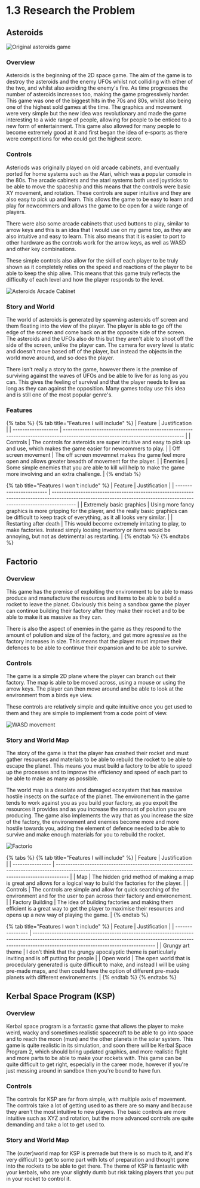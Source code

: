 # 1.3 Research the Problem

## Asteroids

![Original asteroids game](../.gitbook/assets/image.png)

### Overview

Asteroids is the beginning of the 2D space game. The aim of the game is to destroy the asteroids and the enemy UFOs whilst not colliding with either of the two, and whilst also avoiding the enemy's fire. As time progresses the number of asteroids increases too, making the game progressively harder.  This game was one of the biggest hits in the 70s and 80s, whilst also being one of the highest sold games at the time. The graphics and movement were very simple but the new idea was revolutionary and made the game interesting to a wide range of people, allowing for people to be enticed to a new form of entertainment. This game also allowed for many people to become extremely good at it and first began the idea of e-sports as  there were competitions for who could get the highest score.&#x20;

### Controls

Asteriods was originally played on old arcade cabinets, and eventually ported for home systems such as the Atari, which was a popular console in the 80s. The arcade cabinets and the atari systems both used joysticks to be able to move the spaceship and this means that the controls were basic XY movement, and rotation. These controls are super intuitive and they are also easy to pick up and learn. This allows the game to be easy to learn and play for newcommers and allows the game to be open for a wide range of players.&#x20;

There were also some arcade cabinets that used buttons to play, similar to arrow keys and this is an idea that I would use on my game too, as they are also intuitive and easy to learn. This also means that it is easier to port to other hardware as the controls work for the arrow keys, as well as WASD and other key combinations.&#x20;

These simple controls also allow for the skill of each player to be truly shown as it completely relies on the speed and reactions of the player to be able to keep the ship alive. This means that this game truly reflects the difficulty of each level and how the player responds to the level.&#x20;

![Asteroids Arcade Cabinet](<../.gitbook/assets/image (2).png>)

### Story and World

The world of asteroids is generated by spawning asteroids off screen and them floating into the view of the player. The player is able to go off the edge of the screen and come back on at the opposite side of the screen. The asteroids and the UFOs also do this but they aren't able to shoot off the side of the screen, unlike the player can. The camera for every level is static and doesn't move based off of the player, but instead the objects in the world move around, and so does the player.&#x20;

There isn't really a story to the game, however there is the premise of surviving against the waves of UFOs and be able to live for as long as you can. This gives the feeling of survival and that the player needs to live as long as they can against the opposition. Many games today use this idea and is still one of the most popular genre's.&#x20;

### Features

{% tabs %}
{% tab title="Features I will include" %}
| Feature             | Justification                                                                                                                    |
| ------------------- | -------------------------------------------------------------------------------------------------------------------------------- |
| Controls            | The controls for asteroids are super intuitive and easy to pick up and use, which makes the game easier for newcommers to play.  |
| Off screen movement | The off screen movemnet makes the game feel more open and allows greater breadth of movement for the player.                     |
| Enemies             | Some simple enemies that you are able to kill will help to make the game more involving and an extra challenge.                  |
{% endtab %}

{% tab title="Features I won't include" %}
| Feature                  | Justification                                                                                                                                                          |
| ------------------------ | ---------------------------------------------------------------------------------------------------------------------------------------------------------------------- |
| Extremely basic graphics | Using more fancy graphics is more gripping for the player, and the really basic graphics can be difficult to keep track of everything, as it all looks very similar.   |
| Restarting after death   | This would become extremely irritating to play, to make factories. Instead simply loosing inventory or items would be annoying, but not as detrimental as restarting.  |
{% endtab %}
{% endtabs %}

## Factorio

### Overview

This game has the premise of exploiting the environment to be able to mass produce and manufacture the resources and items to be able to build a rocket to leave the planet. Obviously this being a sandbox game the player can continue building their factory after they make their rocket and to be able to make it as massive as they can.&#x20;

There is also the aspect of enemies in the game as they respond to the amount of polution and size of the factory, and get more agressive as the factory increases in size. This means that the player must improve their defences to be able to continue their expansion and to be able to survive.&#x20;

### Controls

The game is a simple 2D plane where the player can branch out their factory. The map is able to be moved across, using a mouse or using the arrow keys. The player can then move around and be able to look at the environment from a birds eye view.&#x20;

These controls are relatively simple and quite intuitive once you get used to them and they are simple to implement from a code point of view.&#x20;

![WASD movement](<../.gitbook/assets/image (3).png>)

### Story and World Map

The story of the game is that the player has crashed their rocket and must gather resources and materials to be able to rebuild the rocket to be able to escape the planet. This means you must build a factory to be able to speed up the processes and to improve the efficiency and speed of each part to be able to make as many as possible.&#x20;

The world map is a desolate and damaged ecosystem that has massive hostile insects on the surface of the planet. The environement in the game tends to work against you as you build your factory, as you expoit the resources it provides and as you increase the amount of polution you are producing. The game also implements the way that as you increase the size of the factory, the environement and enemies become more and more hostile towards you, adding the element of defence needed to be able to survive and make enough materials for you to rebuild the rocket.&#x20;

![Factorio](<../.gitbook/assets/image (1).png>)

{% tabs %}
{% tab title="Features I will include" %}
| Feature          | Justification                                                                                                                                                     |
| ---------------- | ----------------------------------------------------------------------------------------------------------------------------------------------------------------- |
| Map              | The hidden grid method of making a map is great and allows for a logical way to build the factories for the player.                                               |
| Controls         | The controls are simple and allow for quick searching of the environment and for the user to pan across their factory and environement.                           |
| Factory Building | The idea of building factories and making them efficient is a great way to get the player to maximise their resources and opens up a new way of playing the game. |
{% endtab %}

{% tab title="Features I won't include" %}
| Feature          | Justification                                                                                                                                                                                                   |
| ---------------- | --------------------------------------------------------------------------------------------------------------------------------------------------------------------------------------------------------------- |
| Grungy art theme | I don't think that the grungy apocalyptic theme is particularly inviting and is off putting for people                                                                                                          |
| Open world       | The open world that is procedulary generated is quite difficult to make, and instead I will be using pre-made maps, and then could have the option of different pre-made planets with different environements.  |
{% endtab %}
{% endtabs %}

## Kerbal Space Program (KSP)

### Overview

Kerbal space program is a fantastic game that allows the player to make weird, wacky and sometimes realistic spacecraft to be able to go into space and to reach the moon (mun) and the other planets in the solar system. This game is quite realistic in its simulation, and soon there will be Kerbal Space Program 2, which should bring updated graphics, and more realistic flight and more parts to be able to make your rockets with. This game can be quite difficult to get right, especially in the career mode, however if you're just messing around in sandbox then you're bound to have fun.

### Controls

The controls for KSP are far from simple, with multiple axis of movement. The controls take a lot of getting used to as there are so many and because they aren't the most intuitive to new players. The basic controls are more intuitive such as XYZ and rotation, but the more advanced controls are quite demanding and take a lot to get used to.&#x20;

### Story and World Map

The (outer)world map for KSP is premade but there is so much to it, and it's very difficult to get to some part with lots of preparation and thought gone into the rockets to be able to get there. The theme of KSP is fantastic with your kerbals, who are your slightly dumb but risk taking players that you put in your rocket to control it.
